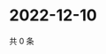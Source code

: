 # 2022-12-10

共 0 条

<!-- BEGIN WEIBO -->
<!-- 最后更新时间 Sat Dec 10 2022 09:07:21 GMT+0800 (China Standard Time) -->

<!-- END WEIBO -->
